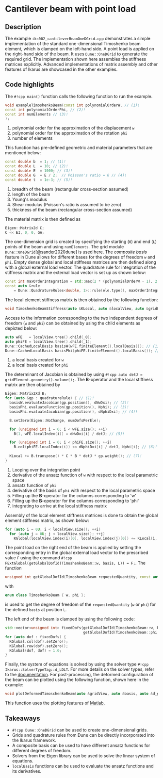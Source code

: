 <!--
SPDX-FileCopyrightText: 2022 The Ikarus Developers mueller@ibb.uni-stuttgart.de
SPDX-License-Identifier: CC-BY-SA-4.0
-->

# Cantilever beam with point load

## Description

The example `iks002_cantileverBeamOneDGrid.cpp` demonstrates a simple implementation of the standard one-dimensional 
Timoshenko beam element, which is clamped on the left-hand side. A point load is applied on the right-hand side of the beam. It uses `Dune::OneDGrid` to generate the required 
grid. The implementation shown here assembles the stiffness matrices explicitly. Advanced 
implementations of matrix assembly and other features of Ikarus are showcased in the other examples.

## Code highlights

The `#!cpp main()` function calls the following function to run the example.
```cpp
void exampleTimoshenkoBeam(const int polynomialOrderW, // (1)! 
const int polynomialOrderPhi, // (2)!
const int numElements // (3)!
);
```

1. polynomial order for the approximation of the displacement `w`
2. polynomial order for the approximation of the rotation `phi`
3. number of elements

This function has pre-defined geometric and material parameters that are mentioned below:
```cpp
const double b  = 1; // (1)! 
const double L  = 10; // (2)! 
const double E  = 1000; // (3)! 
const double G  = E / 2;  // Poisson's ratio = 0 // (4)! 
const double t  = 1e-3; // (5)! 
```

1. breadth of the beam (rectangular cross-section assumed)
2. length of the beam
3. Young's modulus
4. Shear modulus (Poisson's ratio is assumed to be zero)
5. thickness of the beam (rectangular cross-section assumed)

The material matrix is then defined as 
```cpp
Eigen::Matrix2d C;
C << EI, 0, 0, GA;
```

The one-dimension grid is created by specifying the starting (`0`) and end (`L`) points of the beam and using `numElements`.
The grid module `Dune::OneDGrid`[@sander2020dune] is used here. The *composite basis* feature in Dune allows for 
different bases for the degrees of freedom `w` and `phi`. Empty dense global and local stiffness matrices are then defined along with 
a global external load vector. The quadrature rule for integration of the stiffness matrix and the external load vector is set up as shown below:
```cpp
const int maxOrderIntegration = std::max(2 * (polynomialOrderW - 1), 2 * polynomialOrderPhi);
const auto &rule
    = Dune::QuadratureRules<double, 1>::rule(ele.type(), maxOrderIntegration, Dune::QuadratureType::GaussLegendre);
```
The local element stiffness matrix is then obtained by the following function:
```cpp
void TimoshenkoBeamStiffness(auto &KLocal, auto &localView, auto &gridElement, auto &quadratureRule, const Eigen::Matrix2d &C);
```
Access to the information corresponding to the two independent degrees of freedom (`w` and `phi`) can be obtained by using the child elements as depicted below:
```cpp
auto wFE   = localView.tree().child(_0);
auto phiFE = localView.tree().child(_1);
Dune::CachedLocalBasis basisW(wFE.finiteElement().localBasis()); // (1)! 
Dune::CachedLocalBasis basisPhi(phiFE.finiteElement().localBasis()); // (2)! 
```

1. a local basis created for `w`
2. a local basis created for `phi`

The determinant of Jacobian is obtained by using `#!cpp auto detJ = gridElement.geometry().volume();`. The 
$\mathbf{B}$-operator and the local stiffness matrix are then obtained by
```cpp
Eigen::Matrix2Xd B;
for (auto &gp : quadratureRule) { // (1)! 
  basisW.evaluateJacobian(gp.position(), dNwDxi); // (2)! 
  basisPhi.evaluateFunction(gp.position(), Nphi); // (3)! 
  basisPhi.evaluateJacobian(gp.position(), dNphiDxi); // (4)! 

  B.setZero(Eigen::NoChange, numDofsPerEle);

  for (unsigned int i = 0; i < wFE.size(); ++i)
    B(1, wFE.localIndex(i)) = dNwDxi[i] / detJ; // (5)! 

  for (unsigned int i = 0; i < phiFE.size(); ++i)
    B.col(phiFE.localIndex(i)) << dNphiDxi[i] / detJ, Nphi[i]; // (6)! 
    
  KLocal += B.transpose() * C * B * detJ * gp.weight(); // (7)! 
}
```

1. Looping over the integration point
2. derivative of the ansatz function of `w` with respect to the local parametric space
3. ansatz function of `phi`
4. derivative of the basis of `phi` with respect to the local parametric space
5. Filling up the $\mathbf{B}$-operator for the columns corresponding to 'w'
6. Filling up the $\mathbf{B}$-operator for the columns corresponding to 'phi'
7. Integrating to arrive at the local stiffness matrix

Assembly of the local element stiffness matrices is done to obtain the global element stiffness matrix, as shown below:  
```cpp
for (auto i = 0U; i < localView.size(); ++i)
  for (auto j = 0U; j < localView.size(); ++j)
    KGlobal(localView.index(i)[0], localView.index(j)[0]) += KLocal(i, j);
```
The point load on the right end of the beam is applied by setting the corresponding entry in the global external load 
vector to the prescribed value `F` using the command `#!cpp FExtGlobal(getGlobalDofId(TimoshenkoBeam::w, basis, L)) = F;`.
The function 
```cpp 
unsigned int getGlobalDofId(TimoshenkoBeam requestedQuantity, const auto &basis, const double position);
```
with
```cpp 
enum class TimoshenkoBeam { w, phi };
``` 
is used to get the degree of freedom of the `requestedQuantity` (`w` or `phi`) for the defined `basis` at position `L`.

The left end of the beam is clamped by using the following code:
```cpp
std::vector<unsigned int> fixedDofs{getGlobalDofId(TimoshenkoBeam::w, basis, 0.0),
                                    getGlobalDofId(TimoshenkoBeam::phi, basis, 0.0)};
for (auto dof : fixedDofs) {
  KGlobal.col(dof).setZero();
  KGlobal.row(dof).setZero();
  KGlobal(dof, dof) = 1.0;
}
```
Finally, the system of equations is solved by using the solver type `#!cpp Ikarus::SolverTypeTag::d_LDLT`. For more 
details on the solver types, refer to the [documentation](../01_framework/solvers.md).
For post-processing, the deformed configuration of the beam can be plotted using the following function, shown here in the example:
```cpp
void plotDeformedTimoschenkoBeam(auto &gridView, auto &basis, auto &d_glob, double EI, double GA, double L, double F);
```
This function uses the plotting features of [Matlab](https://de.mathworks.com/products/matlab.html).

## Takeaways

- `#!cpp Dune::OneDGrid` can be used to create one-dimensional grids. 
- Grids and quadrature rules from Dune can be directly incorporated into the Ikarus framework.
- A composite basis can be used to have different ansatz functions for different degrees of freedom.
- Solvers from the Eigen library can be used to solve the linear system of equations.
- `localBasis` functions can be used to evaluate the ansatz functions and its derivatives.
